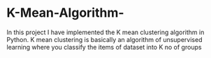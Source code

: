 # K-Mean-Algorithm-
In this project I have implemented the K mean clustering algorithm in Python. K mean clustering is basically an algorithm of unsupervised learning where you classify the items of dataset into K no of groups
